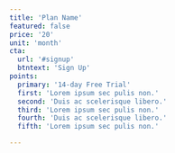 ```yaml
---
title: 'Plan Name'
featured: false
price: '20'
unit: 'month'
cta:
  url: '#signup'
  btntext: 'Sign Up'
points:
  primary: '14-day Free Trial'
  first: 'Lorem ipsum sec pulis non.'
  second: 'Duis ac scelerisque libero.'
  third: 'Lorem ipsum sec pulis non.'
  fourth: 'Duis ac scelerisque libero.'
  fifth: 'Lorem ipsum sec pulis non.'

---
```

